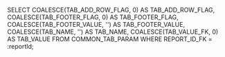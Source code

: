 SELECT 
    COALESCE(TAB_ADD_ROW_FLAG, 0) AS TAB_ADD_ROW_FLAG,
    COALESCE(TAB_FOOTER_FLAG, 0) AS TAB_FOOTER_FLAG,
    COALESCE(TAB_FOOTER_VALUE, '') AS TAB_FOOTER_VALUE,
    COALESCE(TAB_NAME, '') AS TAB_NAME,
    COALESCE(TAB_VALUE_FK, 0) AS TAB_VALUE
FROM 
    COMMON_TAB_PARAM 
WHERE 
    REPORT_ID_FK = :reportId;